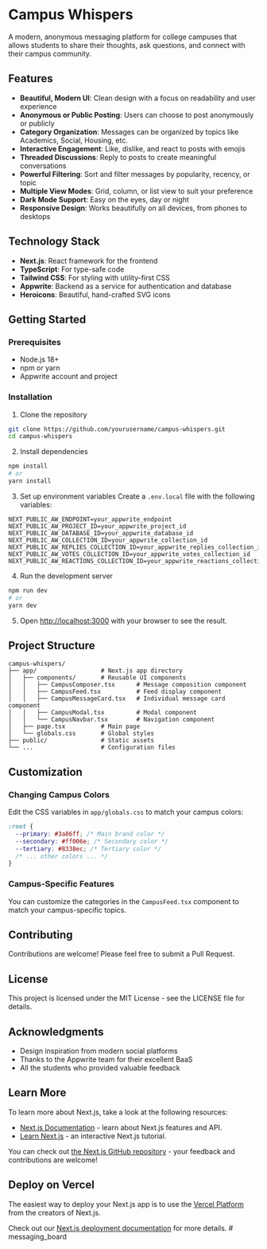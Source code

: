 # Campus Whispers

A modern, anonymous messaging platform for college campuses that allows students to share their thoughts, ask questions, and connect with their campus community.

## Features

- **Beautiful, Modern UI**: Clean design with a focus on readability and user experience
- **Anonymous or Public Posting**: Users can choose to post anonymously or publicly
- **Category Organization**: Messages can be organized by topics like Academics, Social, Housing, etc.
- **Interactive Engagement**: Like, dislike, and react to posts with emojis
- **Threaded Discussions**: Reply to posts to create meaningful conversations
- **Powerful Filtering**: Sort and filter messages by popularity, recency, or topic
- **Multiple View Modes**: Grid, column, or list view to suit your preference
- **Dark Mode Support**: Easy on the eyes, day or night
- **Responsive Design**: Works beautifully on all devices, from phones to desktops

## Technology Stack

- **Next.js**: React framework for the frontend
- **TypeScript**: For type-safe code
- **Tailwind CSS**: For styling with utility-first CSS
- **Appwrite**: Backend as a service for authentication and database
- **Heroicons**: Beautiful, hand-crafted SVG icons

## Getting Started

### Prerequisites

- Node.js 18+ 
- npm or yarn
- Appwrite account and project

### Installation

1. Clone the repository
```bash
git clone https://github.com/yourusername/campus-whispers.git
cd campus-whispers
```

2. Install dependencies
```bash
npm install
# or
yarn install
```

3. Set up environment variables
Create a `.env.local` file with the following variables:
```
NEXT_PUBLIC_AW_ENDPOINT=your_appwrite_endpoint
NEXT_PUBLIC_AW_PROJECT_ID=your_appwrite_project_id
NEXT_PUBLIC_AW_DATABASE_ID=your_appwrite_database_id
NEXT_PUBLIC_AW_COLLECTION_ID=your_appwrite_collection_id
NEXT_PUBLIC_AW_REPLIES_COLLECTION_ID=your_appwrite_replies_collection_id
NEXT_PUBLIC_AW_VOTES_COLLECTION_ID=your_appwrite_votes_collection_id
NEXT_PUBLIC_AW_REACTIONS_COLLECTION_ID=your_appwrite_reactions_collection_id
```

4. Run the development server
```bash
npm run dev
# or
yarn dev
```

5. Open [http://localhost:3000](http://localhost:3000) with your browser to see the result.

## Project Structure

```
campus-whispers/
├── app/                  # Next.js app directory
│   ├── components/       # Reusable UI components
│   │   ├── CampusComposer.tsx      # Message composition component
│   │   ├── CampusFeed.tsx          # Feed display component
│   │   ├── CampusMessageCard.tsx   # Individual message card component
│   │   ├── CampusModal.tsx         # Modal component
│   │   └── CampusNavbar.tsx        # Navigation component
│   ├── page.tsx          # Main page
│   └── globals.css       # Global styles
├── public/               # Static assets
└── ...                   # Configuration files
```

## Customization

### Changing Campus Colors

Edit the CSS variables in `app/globals.css` to match your campus colors:

```css
:root {
  --primary: #3a86ff; /* Main brand color */
  --secondary: #ff006e; /* Secondary color */
  --tertiary: #8338ec; /* Tertiary color */
  /* ... other colors ... */
}
```

### Campus-Specific Features

You can customize the categories in the `CampusFeed.tsx` component to match your campus-specific topics.

## Contributing

Contributions are welcome! Please feel free to submit a Pull Request.

## License

This project is licensed under the MIT License - see the LICENSE file for details.

## Acknowledgments

- Design inspiration from modern social platforms
- Thanks to the Appwrite team for their excellent BaaS
- All the students who provided valuable feedback

## Learn More

To learn more about Next.js, take a look at the following resources:

- [Next.js Documentation](https://nextjs.org/docs) - learn about Next.js features and API.
- [Learn Next.js](https://nextjs.org/learn) - an interactive Next.js tutorial.

You can check out [the Next.js GitHub repository](https://github.com/vercel/next.js) - your feedback and contributions are welcome!

## Deploy on Vercel

The easiest way to deploy your Next.js app is to use the [Vercel Platform](https://vercel.com/new?utm_medium=default-template&filter=next.js&utm_source=create-next-app&utm_campaign=create-next-app-readme) from the creators of Next.js.

Check out our [Next.js deployment documentation](https://nextjs.org/docs/app/building-your-application/deploying) for more details.
#   m e s s a g i n g _ b o a r d 
 
 